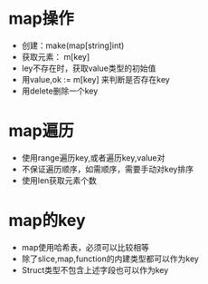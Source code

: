 # map操作

* 创建：make(map[string]int)
* 获取元素： m[key]
* ley不存在时，获取value类型的初始值
* 用value,ok := m[key] 来判断是否存在key
* 用delete删除一个key

# map遍历

* 使用range遍历key,或者遍历key,value对
* 不保证遍历顺序，如需顺序，需要手动对key排序
* 使用len获取元素个数

# map的key

* map使用哈希表，必须可以比较相等
* 除了slice,map,function的内建类型都可以作为key
* Struct类型不包含上述字段也可以作为key